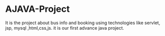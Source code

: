 # AJAVA-Project
It is the project about bus info and booking using technologies like servlet, jsp, mysql ,html,css,js.
it is our first advance java project.
